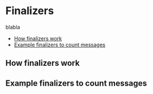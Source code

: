 # Finalizers

blabla

- [How finalizers work](#how-finalizers-work)
- [Example finalizers to count messages](#example-finalizers-to-count-messages)

## How finalizers work

## Example finalizers to count messages